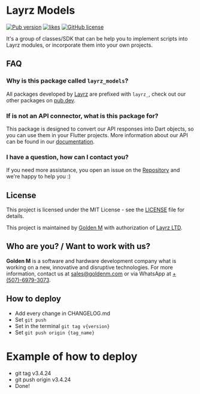 # Layrz Models

[![Pub version](https://img.shields.io/pub/v/layrz_models?logo=dart)](https://pub.dev/packages/layrz_models)
[![likes](https://img.shields.io/pub/likes/layrz_models?logo=dart)](https://pub.dev/packages/layrz_models/score)
[![GitHub license](https://img.shields.io/github/license/goldenm-software/layrz_models?logo=github)](https://github.com/goldenm-software/layrz_models)

It's a group of classes/SDK that can be help you to implement scripts into Layrz modules, or incorporate them into your own projects.

## FAQ

### Why is this package called `layrz_models`?

All packages developed by [Layrz](https://layrz.com) are prefixed with `layrz_`, check out our other packages on [pub.dev](https://pub.dev/publishers/goldenm.com/packages).

### If is not an API connector, what is this package for?

This package is designed to convert our API responses into Dart objects, so you can use them in your Flutter projects. More information about our API can be found in our [documentation](https://developers.layrz.com/api/).

### I have a question, how can I contact you?

If you need more assistance, you open an issue on the [Repository](https://github.com/goldenm-software/layrz_models) and we're happy to help you :)

## License

This project is licensed under the MIT License - see the [LICENSE](LICENSE) file for details.

This project is maintained by [Golden M](https://goldenm.com) with authorization of [Layrz LTD](https://layrz.com).

## Who are you? / Want to work with us?

<b>Golden M</b> is a software and hardware development company what is working on a new, innovative and disruptive technologies. For more information, contact us at [sales@goldenm.com](mailto:sales@goldenm.com) or via WhatsApp at [+(507)-6979-3073](https://wa.me/50769793073?text="From%20layrz_models%20flutter%20library.%20Hello").

## How to deploy
- Add every change in CHANGELOG.md
- Set `git push`
- Set in the terminal `git tag v{version}`
- Set `git push origin {tag_name}`

# Example of how to deploy
- git tag v3.4.24
- git push origin v3.4.24
- Done!